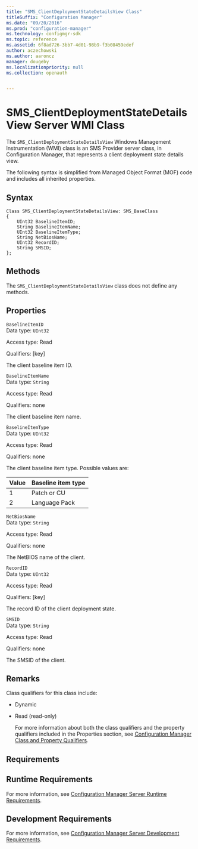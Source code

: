 ```yaml
---
title: "SMS_ClientDeploymentStateDetailsView Class"
titleSuffix: "Configuration Manager"
ms.date: "09/20/2016"
ms.prod: "configuration-manager"
ms.technology: configmgr-sdk
ms.topic: reference
ms.assetid: 6f8ad726-3bb7-4d01-98b9-f3b08459edef
author: aczechowski
ms.author: aaroncz
manager: dougeby
ms.localizationpriority: null
ms.collection: openauth


---
```

# SMS_ClientDeploymentStateDetailsView Server WMI Class
The `SMS_ClientDeploymentStateDetailsView` Windows Management Instrumentation (WMI) class is an SMS Provider server class, in Configuration Manager, that represents a client deployment state details view.  

 The following syntax is simplified from Managed Object Format (MOF) code and includes all inherited properties.  

## Syntax  

```  
Class SMS_ClientDeploymentStateDetailsView: SMS_BaseClass  
{  
    UInt32 BaselineItemID;  
    String BaselineItemName;  
    UInt32 BaselineItemType;  
    String NetBiosName;      
    UInt32 RecordID;  
    String SMSID;  
};  

```  

## Methods  
 The  `SMS_ClientDeploymentStateDetailsView` class does not define any methods.  

## Properties  
 `BaselineItemID`  
 Data type: `UInt32`  

 Access type: Read  

 Qualifiers: [key]  

 The client baseline item ID.  

 `BaselineItemName`  
 Data type: `String`  

 Access type: Read  

 Qualifiers: none  

 The client baseline item name.  

 `BaselineItemType`  
 Data type: `UInt32`  

 Access type: Read  

 Qualifiers: none  

 The client baseline item type. Possible values are:  

|Value|Baseline item type|  
|-|-|  
|1|Patch or CU|  
|2|Language Pack|  

 `NetBiosName`  
 Data type: `String`  

 Access type: Read  

 Qualifiers: none  

 The NetBIOS name of the client.  

 `RecordID`  
 Data type: `UInt32`  

 Access type: Read  

 Qualifiers: [key]  

 The record ID of the client deployment state.  

 `SMSID`  
 Data type: `String`  

 Access type: Read  

 Qualifiers: none  

 The SMSID of the client.  

## Remarks  
 Class qualifiers for this class include:  

- Dynamic  

- Read (read-only)  

  For more information about both the class qualifiers and the property qualifiers included in the Properties section, see [Configuration Manager Class and Property Qualifiers](../../../../../develop/reference/misc/class-and-property-qualifiers.md).  

## Requirements  

## Runtime Requirements  
 For more information, see [Configuration Manager Server Runtime Requirements](../../../../../develop/core/reqs/server-runtime-requirements.md).  

## Development Requirements  
 For more information, see [Configuration Manager Server Development Requirements](../../../../../develop/core/reqs/server-development-requirements.md).  

